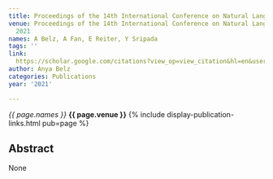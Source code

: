 ```yaml
---
title: Proceedings of the 14th International Conference on Natural Language Generation
venue: Proceedings of the 14th International Conference on Natural Language Generation,
  2021
names: A Belz, A Fan, E Reiter, Y Sripada
tags: ''
link: 
  https://scholar.google.com/citations?view_op=view_citation&hl=en&user=trwwiW4AAAAJ&pagesize=100&sortby=pubdate&citation_for_view=trwwiW4AAAAJ:dTyEYWd-f8wC
author: Anya Belz
categories: Publications
year: '2021'

---
```


*{{ page.names }}*
**{{ page.venue }}**
{% include display-publication-links.html pub=page %}
## Abstract

None